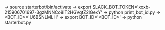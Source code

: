 -> source starterbot/bin/activate
-> export SLACK_BOT_TOKEN='xoxb-215906701697-3gzMNNCo8IT2HGVqtZ2lGexY'
-> python print_bot_id.py => <BOT_ID>='U6BSNLMLH'
-> export BOT_ID='<BOT_ID>'
-> python starterbot.py

